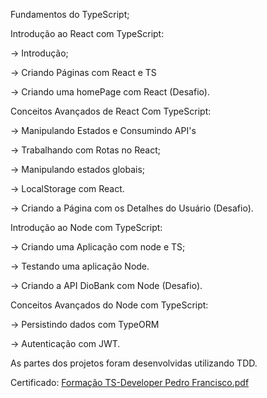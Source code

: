 Fundamentos do TypeScript;

Introdução ao React com TypeScript:

  -> Introdução;
  
  -> Criando Páginas com React e TS
  
  -> Criando uma homePage com React (Desafio).
  
Conceitos Avançados de React Com TypeScript:

  -> Manipulando Estados e Consumindo API's
  
  -> Trabalhando com Rotas no React;
  
  -> Manipulando estados globais;
  
  -> LocalStorage com React.
  
  -> Criando a Página com os Detalhes do Usuário (Desafio).

Introdução ao Node com TypeScript:

  -> Criando uma Aplicação com node e TS;
  
  -> Testando uma aplicação Node.
  
  -> Criando a API DioBank com Node (Desafio).

Conceitos Avançados do Node com TypeScript:

  -> Persistindo dados com TypeORM
  
  -> Autenticação com JWT.

  As partes dos projetos foram desenvolvidas utilizando TDD.

Certificado:
[Formação TS-Developer Pedro Francisco.pdf](https://github.com/user-attachments/files/20350013/Formacao.TS-Developer.Pedro.Francisco.pdf)
